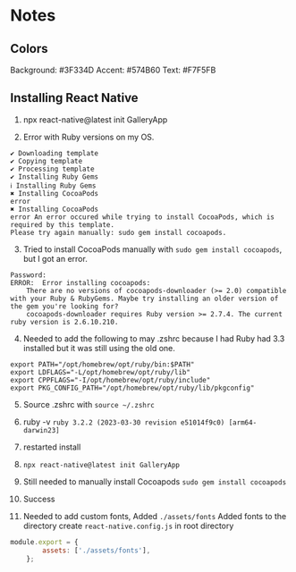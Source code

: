 # Notes

## Colors

Background: #3F334D
Accent: #574B60
Text: #F7F5FB

## Installing React Native

1. npx react-native@latest init GalleryApp

2. Error with Ruby versions on my OS.

```
✔ Downloading template
✔ Copying template
✔ Processing template
✔ Installing Ruby Gems
ℹ Installing Ruby Gems
✖ Installing CocoaPods
error
✖ Installing CocoaPods
error An error occured while trying to install CocoaPods, which is required by this template.
Please try again manually: sudo gem install cocoapods.
```

3. Tried to install CocoaPods manually with `sudo gem install cocoapods`, but I
   got an error.

```
Password:
ERROR:  Error installing cocoapods:
	There are no versions of cocoapods-downloader (>= 2.0) compatible with your Ruby & RubyGems. Maybe try installing an older version of the gem you're looking for?
	cocoapods-downloader requires Ruby version >= 2.7.4. The current ruby version is 2.6.10.210.
```

4. Needed to add the following to may .zshrc because I had Ruby had 3.3 installed but it was still using the old one.

```
export PATH="/opt/homebrew/opt/ruby/bin:$PATH"
export LDFLAGS="-L/opt/homebrew/opt/ruby/lib"
export CPPFLAGS="-I/opt/homebrew/opt/ruby/include"
export PKG_CONFIG_PATH="/opt/homebrew/opt/ruby/lib/pkgconfig"
```

5. Source .zshrc with `source ~/.zshrc`

6. ruby -v `ruby 3.2.2 (2023-03-30 revision e51014f9c0) [arm64-darwin23]`

7. restarted install

8. `npx react-native@latest init GalleryApp`

9. Still needed to manually install Cocoapods `sudo gem install cocoapods`

10. Success

11. Needed to add custom fonts, 
Added `./assets/fonts`
Added fonts to the directory
create `react-native.config.js` in root directory
``` js
module.export = {
        assets: ['./assets/fonts'],
    };
```





























